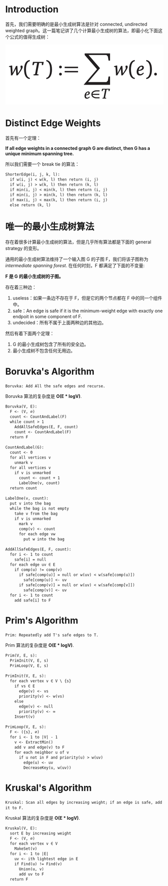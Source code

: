 # Introduction

首先，我们需要明确的是最小生成树算法是针对 connected, undirected weighted graph。这一篇笔记讲了几个计算最小生成树的算法，即最小化下面这个公式的值得生成树：

![Minimum Spanning Tree Formula](./assets/minimum-spanning-tree-formula.png)

# Distinct Edge Weights

首先有一个定理：

**If all edge weights in a connected graph G are distinct, then G has a unique minimum spanning tree.**

所以我们需要一个 break tie 的算法：

```
ShorterEdge(i, j, k, l):
  if w(i, j) < w(k, l) then return (i, j)
  if w(i, j) > w(k, l) then return (k, l)
  if min(i, j) < min(k, l) then return (i, j)
  if min(i, j) > min(k, l) then return (k, l)
  if max(i, j) < max(k, l) then return (i, j)
  else return (k, l)
```

# 唯一的最小生成树算法

存在着很多计算最小生成树的算法，但是几乎所有算法都是下面的 general strategy 的变形。

通用的最小生成树算法维持了一个输入图 G 的子图 F，我们将该子图称为 _intermediate spanning forest_. 在任何时刻，F 都满足了下面的不变量:

**F 是 G 的最小生成树的子图。**

存在着三种边：

1. useless：如果一条边不存在于 F，但是它的两个节点都在 F 中的同一个组件中。
2. safe：An edge is safe if it is the minimum-weight edge with exactly one endpoit in some component of F.
3. undecided：所有不属于上面两种边的其他边。

然后有着下面两个定理：

1. G 的最小生成树包含了所有的安全边。
2. 最小生成树不包含任何无用边。

# Boruvka's Algorithm

`Boruvka: Add All the safe edges and recurse.`

Boruvka 算法的复杂度是 **O(E \* logV)**.

```
Boruvka(V, E):
  F <- (V, ∅)
  count <- CountAndLabel(F)
  while count > 1
    AddAllSafeEdges(E, F, count)
    count <- CountAndLabel(F)
  return F

CountAndLabel(G):
  count <- 0
  for all vertices v
    unmark v
  for all vertices v
    if v is unmarked
      count <- count + 1
      LabelOne(v, count)
  return count

LabelOne(v, count):
  put v into the bag
  while the bag is not empty
    take v from the bag
    if v is unmarked
      mark v
      comp(v) <- count
      for each edge vw
        put w into the bag

AddAllSafeEdges(E, F, count):
  for i <- 1 to count
    safe[i] = null
  for each edge uv ∈ E
    if comp(u) != comp(v)
      if safe[comp(u)] = null or w(uv) < w(safe[comp(u)])
        safe[comp(u)] <- uv
      if safe[comp(v)] = null or w(uv) < w(safe[comp[v]])
        safe[comp(v)] <- uv
  for i <- 1 to count
    add safe[i] to F
```

# Prim's Algorithm

`Prim: Repeatedly add T's safe edges to T.`

Prim 算法的复杂度是 **O(E \* logV)**.

```
Prim(V, E, s):
  PrimInit(V, E, s)
  PrimLoop(V, E, s)

PrimInit(V, E, s):
  for each vertex v ∈ V \ {s}
    if vs ∈ E
      edge(v) <- vs
      priority(v) <- w(vs)
    else
      edge(v) <- null
      priority(v) <- ∞
    Insert(v)

PrimLoop(V, E, s):
  F <- ({s}, ∅)
  for i <- 1 to |V| - 1
    v <- ExtractMin()
    add v and edge(v) to F
    for each neighbor u of v
      if u not in F and priority(u) > w(uv)
        edge(u) <- uv
        DecreaseKey(u, w(uv))
```

# Kruskal's Algorithm

`Kruskal: Scan all edges by increasing weight; if an edge is safe, add it to F.`

Kruskal 算法的复杂度是 **O(E \* logV)**.

```
Kruskal(V, E):
  sort E by increasing weight
  F <- (V, ∅)
  for each vertex v ∈ V
    MakeSet(v)
  for i <- 1 to |E|
    uv <- ith lightest edge in E
    if Find(u) != Find(v)
      Union(u, v)
      add uv to F
  return F
```
